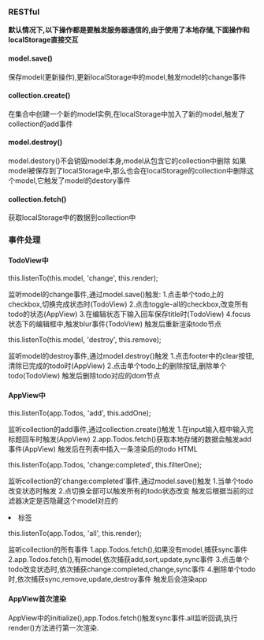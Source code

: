 ### RESTful

**默认情况下,以下操作都是要触发服务器通信的,由于使用了本地存储,下面操作和localStorage直接交互**

#### model.save()

保存model(更新操作),更新localStorage中的model,触发model的change事件

#### collection.create()

在集合中创建一个新的model实例,在localStorage中加入了新的model,触发了collection的add事件

#### model.destroy()

model.destory()不会销毁model本身,model从包含它的collection中删除
如果model被保存到了localStorage中,那么也会在localStorage的collection中删除这个model,它触发了model的destory事件


#### collection.fetch()

获取localStorage中的数据到collection中


### 事件处理

#### TodoView中

this.listenTo(this.model, 'change', this.render);

监听model的change事件,通过model.save()触发:
1.点击单个todo上的checkbox,切换完成状态时(TodoView)
2.点击toggle-all的checkbox,改变所有todo的状态(AppView)
3.在编辑状态下输入回车保存title时(TodoView)
4.focus状态下的编辑框中,触发blur事件(TodoView)
触发后重新渲染todo节点


this.listenTo(this.model, 'destroy', this.remove);

监听model的destroy事件,通过model.destroy()触发
1.点击footer中的clear按钮,清除已完成的todo时(AppView)
2.点击单个todo上的删除按钮,删除单个todo(TodoView)
触发后删除todo对应的dom节点


#### AppView中

this.listenTo(app.Todos, 'add', this.addOne);

监听collection的add事件,通过collection.create()触发
1.在input输入框中输入完标题回车时触发(AppView)
2.app.Todos.fetch()获取本地存储的数据会触发add事件(AppView)
触发后在列表中插入一条渲染后的todo HTML

this.listenTo(app.Todos, 'change:completed', this.filterOne);

监听collection的'change:completed'事件,通过model.save()触发
1.当单个todo改变状态时触发
2.点切换全部可以触发所有的todo状态改变
触发后根据当前的过滤器决定是否隐藏这个model对应的<li>标签

this.listenTo(app.Todos, 'all', this.render);

监听collection的所有事件
1.app.Todos.fetch(),如果没有model,捕获sync事件
2.app.Todos.fetch(),有model,依次捕获add,sort,update,sync事件
3.点击单个todo改变状态时,依次捕获change:completed,change,sync事件
4.删除单个todo时,依次捕获sync,remove,update,destroy事件
触发后会渲染app

#### AppView首次渲染

AppView中的initialize(),app.Todos.fetch()触发sync事件.all监听回调,执行render()方法进行第一次渲染.




